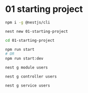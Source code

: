 # 01 starting project

```sh
npm i -g @nestjs/cli

nest new 01-starting-project

cd 01-starting-project 

npm run start 
# OR 
npm run start:dev

nest g module users

nest g controller users

nest g service users
```
